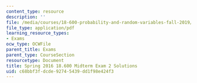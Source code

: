 ```yaml
---
content_type: resource
description: ''
file: /media/courses/18-600-probability-and-random-variables-fall-2019/c68bbf3fdcde92745439dd1f98e424f3_MIT18_600F19_mid2_2016_soln.pdf
file_type: application/pdf
learning_resource_types:
- Exams
ocw_type: OCWFile
parent_title: Exams
parent_type: CourseSection
resourcetype: Document
title: Spring 2016 18.600 Midterm Exam 2 Solutions
uid: c68bbf3f-dcde-9274-5439-dd1f98e424f3
---
```


